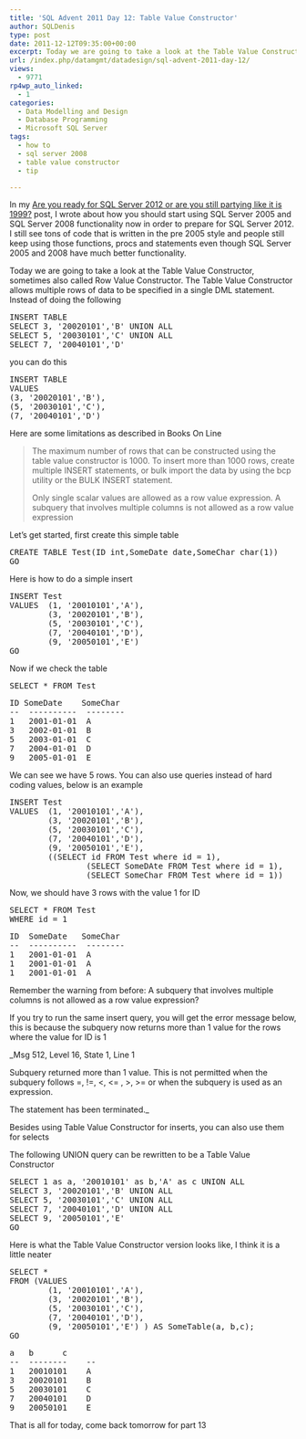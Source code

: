 ```yaml
---
title: 'SQL Advent 2011 Day 12: Table Value Constructor'
author: SQLDenis
type: post
date: 2011-12-12T09:35:00+00:00
excerpt: Today we are going to take a look at the Table Value Constructor, sometimes also called Row Value Constructor. The Table Value Constructor allows multiple rows of data to be specified in a single DML statement.
url: /index.php/datamgmt/datadesign/sql-advent-2011-day-12/
views:
  - 9771
rp4wp_auto_linked:
  - 1
categories:
  - Data Modelling and Design
  - Database Programming
  - Microsoft SQL Server
tags:
  - how to
  - sql server 2008
  - table value constructor
  - tip

---
```

In my [Are you ready for SQL Server 2012 or are you still partying like it is 1999?][1] post, I wrote about how you should start using SQL Server 2005 and SQL Server 2008 functionality now in order to prepare for SQL Server 2012. I still see tons of code that is written in the pre 2005 style and people still keep using those functions, procs and statements even though SQL Server 2005 and 2008 have much better functionality.

Today we are going to take a look at the Table Value Constructor, sometimes also called Row Value Constructor. The Table Value Constructor allows multiple rows of data to be specified in a single DML statement. Instead of doing the following

<pre>INSERT TABLE
SELECT 3, '20020101','B' UNION ALL 
SELECT 5, '20030101','C' UNION ALL 
SELECT 7, '20040101','D'</pre>

you can do this

<pre>INSERT TABLE
VALUES
(3, '20020101','B'), 
(5, '20030101','C'), 
(7, '20040101','D')</pre>

Here are some limitations as described in Books On Line

> The maximum number of rows that can be constructed using the table value constructor is 1000. To insert more than 1000 rows, create multiple INSERT statements, or bulk import the data by using the bcp utility or the BULK INSERT statement.
> 
> Only single scalar values are allowed as a row value expression. A subquery that involves multiple columns is not allowed as a row value expression

Let&#8217;s get started, first create this simple table

<pre>CREATE TABLE Test(ID int,SomeDate date,SomeChar char(1))
GO</pre>

Here is how to do a simple insert

<pre>INSERT Test
VALUES  (1, '20010101','A'),
		(3, '20020101','B'), 
		(5, '20030101','C'), 
		(7, '20040101','D'), 
		(9, '20050101','E')
GO</pre>

Now if we check the table

<pre>SELECT * FROM Test</pre>

<pre>ID	SomeDate	SomeChar
--  ----------  --------
1	2001-01-01	A
3	2002-01-01	B
5	2003-01-01	C
7	2004-01-01	D
9	2005-01-01	E</pre>

We can see we have 5 rows. You can also use queries instead of hard coding values, below is an example

<pre>INSERT Test
VALUES  (1, '20010101','A'),
		(3, '20020101','B'), 
		(5, '20030101','C'), 
		(7, '20040101','D'), 
		(9, '20050101','E'),
		((SELECT id FROM Test where id = 1),
				(SELECT SomeDAte FROM Test where id = 1),
				(SELECT SomeChar FROM Test where id = 1))</pre>

Now, we should have 3 rows with the value 1 for ID

<pre>SELECT * FROM Test 
WHERE id = 1</pre>

<pre>ID  SomeDate	SomeChar
--  ----------  --------
1   2001-01-01	A
1   2001-01-01	A
1   2001-01-01	A</pre>

Remember the warning from before: A subquery that involves multiple columns is not allowed as a row value expression?
  
If you try to run the same insert query, you will get the error message below, this is because the subquery now returns more than 1 value for the rows where the value for ID is 1

_Msg 512, Level 16, State 1, Line 1
  
Subquery returned more than 1 value. This is not permitted when the subquery follows =, !=, <, <= , >, >= or when the subquery is used as an expression.
  
The statement has been terminated._

Besides using Table Value Constructor for inserts, you can also use them for selects
  
The following UNION query can be rewritten to be a Table Value Constructor

<pre>SELECT 1 as a, '20010101' as b,'A' as c UNION ALL
SELECT 3, '20020101','B' UNION ALL 
SELECT 5, '20030101','C' UNION ALL 
SELECT 7, '20040101','D' UNION ALL 
SELECT 9, '20050101','E'
GO</pre>

Here is what the Table Value Constructor version looks like, I think it is a little neater

<pre>SELECT *
FROM (VALUES
		(1, '20010101','A'),
		(3, '20020101','B'), 
		(5, '20030101','C'), 
		(7, '20040101','D'), 
		(9, '20050101','E') ) AS SomeTable(a, b,c);
GO</pre>

<pre>a   b		c
--  --------    --
1   20010101	A
3   20020101	B
5   20030101	C
7   20040101	D
9   20050101	E</pre>

That is all for today, come back tomorrow for part 13

 [1]: /index.php/DataMgmt/DataDesign/are-you-ready-for-sql